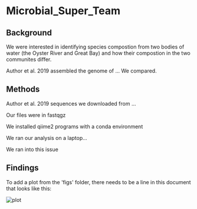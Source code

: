 # Microbial_Super_Team


## Background

We were interested in identifying species compostion from two bodies of water (the Oyster River and Great Bay) and how their compostion in the two communites differ. 

Author et al. 2019 assembled the genome of ... We compared.

## Methods

Author et al. 2019 sequences we downloaded from ...

Our files were in fastqgz

We installed qiime2 programs with a conda environment

We ran our analysis on a laptop...

We ran into this issue

## Findings

To add a plot from the 'figs' folder, there needs to be a line in this document that looks like this:

![plot](figures/plotfile.png)
